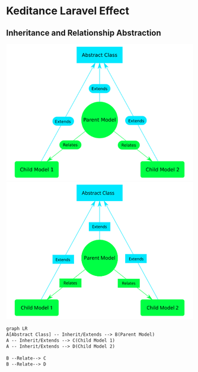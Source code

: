 # Keditance Laravel Effect

## Inheritance and Relationship Abstraction


![Keditance illustration](https://raw.githubusercontent.com/okedialf/keditance/develop/keditance.png)
![Keditance illustration](https://raw.githubusercontent.com/okedialf/keditance/develop/keditance.svg)


```mermaid
graph LR
A[Abstract Class] -- Inherit/Extends --> B(Parent Model)
A -- Inherit/Extends --> C(Child Model 1)
A -- Inherit/Extends --> D(Child Model 2)

B --Relate--> C
B --Relate--> D

```

